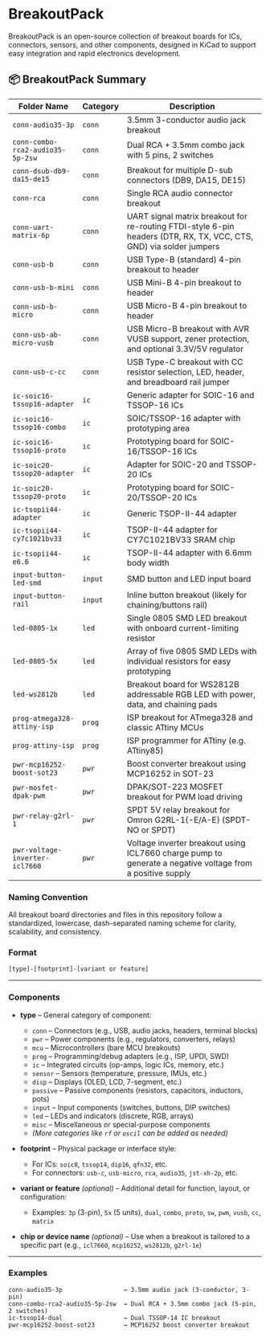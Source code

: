 # BreakoutPack

BreakoutPack is an open-source collection of breakout boards for ICs, connectors, sensors, and other components, designed in KiCad to support easy integration and rapid electronics development.

## 📦 BreakoutPack Summary

| Folder Name                      | Category | Description                                                                                                         |
| -------------------------------- | -------- | ------------------------------------------------------------------------------------------------------------------- |
| `conn-audio35-3p`                | `conn`   | 3.5mm 3-conductor audio jack breakout                                                                               |
| `conn-combo-rca2-audio35-5p-2sw` | `conn`   | Dual RCA + 3.5mm combo jack with 5 pins, 2 switches                                                                 |
| `conn-dsub-db9-da15-de15`        | `conn`   | Breakout for multiple D-sub connectors (DB9, DA15, DE15)                                                            |
| `conn-rca`                       | `conn`   | Single RCA audio connector breakout                                                                                 |
| `conn-uart-matrix-6p`            | `conn`   | UART signal matrix breakout for re-routing FTDI-style 6-pin headers (DTR, RX, TX, VCC, CTS, GND) via solder jumpers |
| `conn-usb-b`                     | `conn`   | USB Type-B (standard) 4-pin breakout to header                                                                      |
| `conn-usb-b-mini`                | `conn`   | USB Mini-B 4-pin breakout to header                                                                                 |
| `conn-usb-b-micro`               | `conn`   | USB Micro-B 4-pin breakout to header                                                                                |
| `conn-usb-ab-micro-vusb`         | `conn`   | USB Micro-B breakout with AVR VUSB support, zener protection, and optional 3.3V/5V regulator                        |
| `conn-usb-c-cc`                  | `conn`   | USB Type-C breakout with CC resistor selection, LED, header, and breadboard rail jumper                             |
| `ic-soic16-tssop16-adapter`      | `ic`     | Generic adapter for SOIC-16 and TSSOP-16 ICs                                                                        |
| `ic-soic16-tssop16-combo`        | `ic`     | SOIC/TSSOP-16 adapter with prototyping area                                                                         |
| `ic-soic16-tssop16-proto`        | `ic`     | Prototyping board for SOIC-16/TSSOP-16 ICs                                                                          |
| `ic-soic20-tssop20-adapter`      | `ic`     | Adapter for SOIC-20 and TSSOP-20 ICs                                                                                |
| `ic-soic20-tssop20-proto`        | `ic`     | Prototyping board for SOIC-20/TSSOP-20 ICs                                                                          |
| `ic-tsopii44-adapter`            | `ic`     | Generic TSOP-II-44 adapter                                                                                          |
| `ic-tsopii44-cy7c1021bv33`       | `ic`     | TSOP-II-44 adapter for CY7C1021BV33 SRAM chip                                                                       |
| `ic-tsopii44-e6.6`               | `ic`     | TSOP-II-44 adapter with 6.6mm body width                                                                            |
| `input-button-led-smd`           | `input`  | SMD button and LED input board                                                                                      |
| `input-button-rail`              | `input`  | Inline button breakout (likely for chaining/buttons rail)                                                           |
| `led-0805-1x`                    | `led`    | Single 0805 SMD LED breakout with onboard current-limiting resistor                                                 |
| `led-0805-5x`                    | `led`    | Array of five 0805 SMD LEDs with individual resistors for easy prototyping                                          |
| `led-ws2812b`                    | `led`    | Breakout board for WS2812B addressable RGB LED with power, data, and chaining pads                                  |
| `prog-atmega328-attiny-isp`      | `prog`   | ISP breakout for ATmega328 and classic ATtiny MCUs                                                                  |
| `prog-attiny-isp`                | `prog`   | ISP programmer for ATtiny (e.g. ATtiny85)                                                                           |
| `pwr-mcp16252-boost-sot23`       | `pwr`    | Boost converter breakout using MCP16252 in SOT-23                                                                   |
| `pwr-mosfet-dpak-pwm`            | `pwr`    | DPAK/SOT-223 MOSFET breakout for PWM load driving                                                                   |
| `pwr-relay-g2rl-1`               | `pwr`    | SPDT 5V relay breakout for Omron G2RL-1{-E/A-E} (SPDT-NO or SPDT)                                                   |
| `pwr-voltage-inverter-icl7660`   | `pwr`    | Voltage inverter breakout using ICL7660 charge pump to generate a negative voltage from a positive supply           |

### Naming Convention

All breakout board directories and files in this repository follow a standardized, lowercase, dash-separated naming scheme for clarity, scalability, and consistency.

### Format

```bash
[type]-[footprint]-[variant or feature]
```

---

### Components

- **type** – General category of component:

  - `conn` – Connectors (e.g., USB, audio jacks, headers, terminal blocks)
  - `pwr` – Power components (e.g., regulators, converters, relays)
  - `mcu` – Microcontrollers (bare MCU breakouts)
  - `prog` – Programming/debug adapters (e.g., ISP, UPDI, SWD)
  - `ic` – Integrated circuits (op-amps, logic ICs, memory, etc.)
  - `sensor` – Sensors (temperature, pressure, IMUs, etc.)
  - `disp` – Displays (OLED, LCD, 7-segment, etc.)
  - `passive` – Passive components (resistors, capacitors, inductors, pots)
  - `input` – Input components (switches, buttons, DIP switches)
  - `led` – LEDs and indicators (discrete, RGB, arrays)
  - `misc` – Miscellaneous or special-purpose components
  - _(More categories like `rf` or `oscil` can be added as needed)_

- **footprint** – Physical package or interface style:

  - For ICs: `soic8`, `tssop14`, `dip16`, `qfn32`, etc.
  - For connectors: `usb-c`, `usb-micro`, `rca`, `audio35`, `jst-xh-2p`, etc.

- **variant or feature** _(optional)_ – Additional detail for function, layout, or configuration:

  - Examples: `3p` (3-pin), `5x` (5 units), `dual`, `combo`, `proto`, `sw`, `pwm`, `vusb`, `cc`, `matrix`

- **chip or device name** _(optional)_ – Use when a breakout is tailored to a specific part (e.g., `icl7660`, `mcp16252`, `ws2812b`, `g2rl-1e`)

---

### Examples

```text
conn-audio35-3p                 → 3.5mm audio jack (3-conductor, 3-pin)
conn-combo-rca2-audio35-5p-2sw  → Dual RCA + 3.5mm combo jack (5-pin, 2 switches)
ic-tssop14-dual                 → Dual TSSOP-14 IC breakout
pwr-mcp16252-boost-sot23        → MCP16252 boost converter breakout
```
